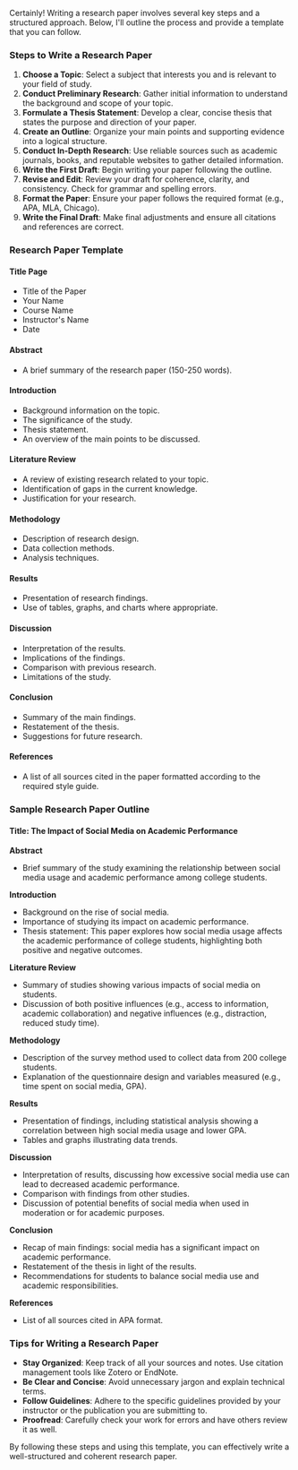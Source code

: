 Certainly! Writing a research paper involves several key steps and a structured approach. Below, I'll outline the process and provide a template that you can follow.

### Steps to Write a Research Paper

1. **Choose a Topic**: Select a subject that interests you and is relevant to your field of study.
2. **Conduct Preliminary Research**: Gather initial information to understand the background and scope of your topic.
3. **Formulate a Thesis Statement**: Develop a clear, concise thesis that states the purpose and direction of your paper.
4. **Create an Outline**: Organize your main points and supporting evidence into a logical structure.
5. **Conduct In-Depth Research**: Use reliable sources such as academic journals, books, and reputable websites to gather detailed information.
6. **Write the First Draft**: Begin writing your paper following the outline.
7. **Revise and Edit**: Review your draft for coherence, clarity, and consistency. Check for grammar and spelling errors.
8. **Format the Paper**: Ensure your paper follows the required format (e.g., APA, MLA, Chicago).
9. **Write the Final Draft**: Make final adjustments and ensure all citations and references are correct.

### Research Paper Template

#### Title Page
- Title of the Paper
- Your Name
- Course Name
- Instructor's Name
- Date

#### Abstract
- A brief summary of the research paper (150-250 words).

#### Introduction
- Background information on the topic.
- The significance of the study.
- Thesis statement.
- An overview of the main points to be discussed.

#### Literature Review
- A review of existing research related to your topic.
- Identification of gaps in the current knowledge.
- Justification for your research.

#### Methodology
- Description of research design.
- Data collection methods.
- Analysis techniques.

#### Results
- Presentation of research findings.
- Use of tables, graphs, and charts where appropriate.

#### Discussion
- Interpretation of the results.
- Implications of the findings.
- Comparison with previous research.
- Limitations of the study.

#### Conclusion
- Summary of the main findings.
- Restatement of the thesis.
- Suggestions for future research.

#### References
- A list of all sources cited in the paper formatted according to the required style guide.

### Sample Research Paper Outline

#### Title: The Impact of Social Media on Academic Performance

**Abstract**
- Brief summary of the study examining the relationship between social media usage and academic performance among college students.

**Introduction**
- Background on the rise of social media.
- Importance of studying its impact on academic performance.
- Thesis statement: This paper explores how social media usage affects the academic performance of college students, highlighting both positive and negative outcomes.

**Literature Review**
- Summary of studies showing various impacts of social media on students.
- Discussion of both positive influences (e.g., access to information, academic collaboration) and negative influences (e.g., distraction, reduced study time).

**Methodology**
- Description of the survey method used to collect data from 200 college students.
- Explanation of the questionnaire design and variables measured (e.g., time spent on social media, GPA).

**Results**
- Presentation of findings, including statistical analysis showing a correlation between high social media usage and lower GPA.
- Tables and graphs illustrating data trends.

**Discussion**
- Interpretation of results, discussing how excessive social media use can lead to decreased academic performance.
- Comparison with findings from other studies.
- Discussion of potential benefits of social media when used in moderation or for academic purposes.

**Conclusion**
- Recap of main findings: social media has a significant impact on academic performance.
- Restatement of the thesis in light of the results.
- Recommendations for students to balance social media use and academic responsibilities.

**References**
- List of all sources cited in APA format.

### Tips for Writing a Research Paper

- **Stay Organized**: Keep track of all your sources and notes. Use citation management tools like Zotero or EndNote.
- **Be Clear and Concise**: Avoid unnecessary jargon and explain technical terms.
- **Follow Guidelines**: Adhere to the specific guidelines provided by your instructor or the publication you are submitting to.
- **Proofread**: Carefully check your work for errors and have others review it as well.

By following these steps and using this template, you can effectively write a well-structured and coherent research paper.